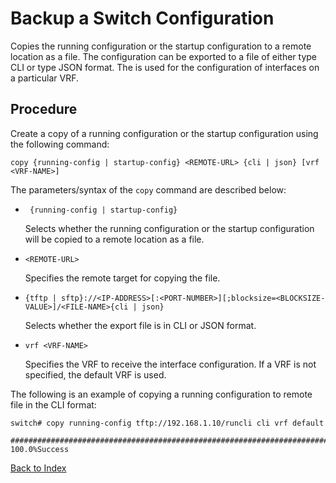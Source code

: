 # Backup a Switch Configuration

Copies the running configuration or the startup configuration to a remote location as a file. The configuration can be exported to a file of either type CLI or type JSON format. The <VRF-NAME> is used for the configuration of interfaces on a particular VRF.

## Procedure

Create a copy of a running configuration or the startup configuration using the following command:

```
copy {running-config | startup-config} <REMOTE-URL> {cli | json} [vrf <VRF-NAME>]
```

The parameters/syntax of the `copy` command are described below:

* ``` {running-config | startup-config}```

  Selects whether the running configuration or the startup configuration will be copied to a remote location as a file.

* ```<REMOTE-URL>```

  Specifies the remote target for copying the file.

* ```{tftp | sftp}://<IP-ADDRESS>[:<PORT-NUMBER>][;blocksize=<BLOCKSIZE-VALUE>]/<FILE-NAME>{cli | json}```

  Selects whether the export file is in CLI or JSON format.

* ```vrf <VRF-NAME>```

  Specifies the VRF to receive the interface configuration. If a VRF is not specified, the default VRF is used.


The following is an example of copying a running configuration to remote file in the CLI format:

```
switch# copy running-config tftp://192.168.1.10/runcli cli vrf default

######################################################################### 100.0%Success
```

[Back to Index](index.md)